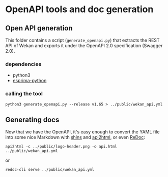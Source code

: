 
# OpenAPI tools and doc generation

## Open API generation

This folder contains a script (`generate_openapi.py`) that extracts
the REST API of Wekan and exports it under the OpenAPI 2.0 specification
(Swagger 2.0).

### dependencies
- python3
- [esprima-python](https://github.com/Kronuz/esprima-python)

### calling the tool

    python3 generate_openapi.py --release v1.65 > ../public/wekan_api.yml

## Generating docs
Now that we have the OpenAPI, it's easy enough to convert the YAML file into some nice Markdown with
[shins](https://github.com/Mermade/shins) and [api2html](https://github.com/tobilg/api2html),
or even [ReDoc](https://github.com/Rebilly/ReDoc):

    api2html -c ../public/logo-header.png -o api.html ../public/wekan_api.yml

or

    redoc-cli serve ../public/wekan_api.yml
